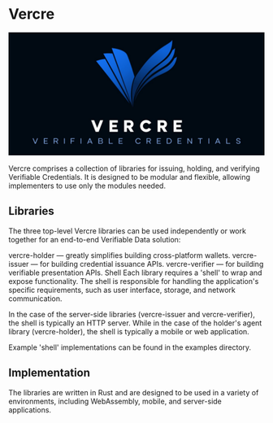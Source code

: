 # Vercre

![Logo](fulllogo_smallbuffer.jpg)

Vercre comprises a collection of libraries for issuing, holding, and verifying Verifiable Credentials. It is designed to be modular and flexible, allowing implementers to use only the modules needed.

## Libraries

The three top-level Vercre libraries can be used independently or work together for an end-to-end Verifiable Data solution:

vercre-holder — greatly simplifies building cross-platform wallets.
vercre-issuer — for building credential issuance APIs.
vercre-verifier — for building verifiable presentation APIs.
Shell
Each library requires a 'shell' to wrap and expose functionality. The shell is responsible for handling the application's specific requirements, such as user interface, storage, and network communication.

In the case of the server-side libraries (vercre-issuer and vercre-verifier), the shell is typically an HTTP server. While in the case of the holder's agent library (vercre-holder), the shell is typically a mobile or web application.

Example 'shell' implementations can be found in the examples directory.

## Implementation

The libraries are written in Rust and are designed to be used in a variety of environments, including WebAssembly, mobile, and server-side applications.
